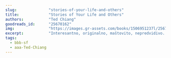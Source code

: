 ```yaml
---
slug:              "stories-of-your-life-and-others"
title:             "Stories of Your Life and Others"
authors:           "Ted Chiang"
goodreads_id:      "25670162"
img:               "https://images.gr-assets.com/books/1506951237l/25670162.jpg"
excerpt:           "Interesantno, originalno, maštovito, nepredvidivo. Previše Biblije za moj ukus u nekim pričama."
tags:
  - bbb-sf
  - aaa-Ted-Chiang
---
```

